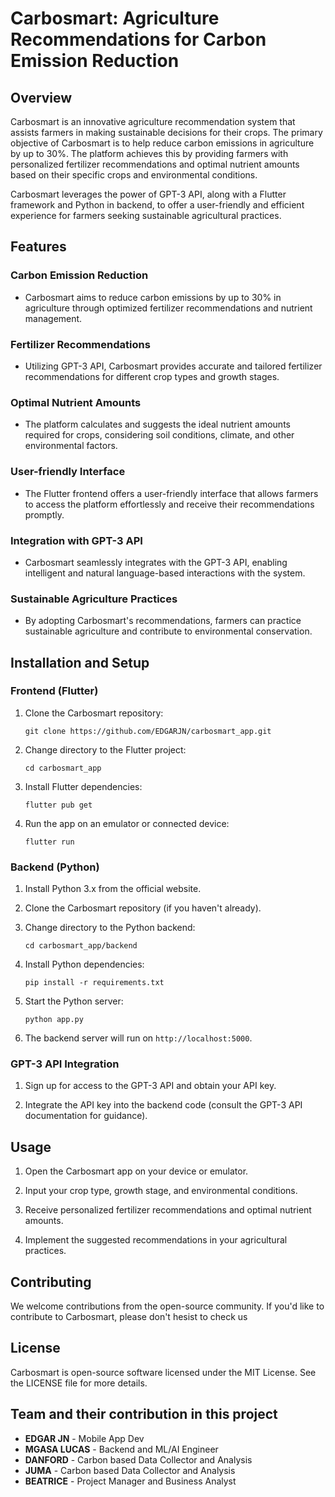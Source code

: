 # Carbosmart: Agriculture Recommendations for Carbon Emission Reduction


## Overview

Carbosmart is an innovative agriculture recommendation system that assists farmers in making sustainable decisions for their crops. The primary objective of Carbosmart is to help reduce carbon emissions in agriculture by up to 30%. The platform achieves this by providing farmers with personalized fertilizer recommendations and optimal nutrient amounts based on their specific crops and environmental conditions.

Carbosmart leverages the power of GPT-3 API, along with a Flutter framework and Python in backend, to offer a user-friendly and efficient experience for farmers seeking sustainable agricultural practices.

## Features

### Carbon Emission Reduction
- Carbosmart aims to reduce carbon emissions by up to 30% in agriculture through optimized fertilizer recommendations and nutrient management.

### Fertilizer Recommendations
- Utilizing GPT-3 API, Carbosmart provides accurate and tailored fertilizer recommendations for different crop types and growth stages.

### Optimal Nutrient Amounts
- The platform calculates and suggests the ideal nutrient amounts required for crops, considering soil conditions, climate, and other environmental factors.

### User-friendly Interface
- The Flutter frontend offers a user-friendly interface that allows farmers to access the platform effortlessly and receive their recommendations promptly.

### Integration with GPT-3 API
- Carbosmart seamlessly integrates with the GPT-3 API, enabling intelligent and natural language-based interactions with the system.

### Sustainable Agriculture Practices
- By adopting Carbosmart's recommendations, farmers can practice sustainable agriculture and contribute to environmental conservation.

## Installation and Setup

### Frontend (Flutter)

1. Clone the Carbosmart repository:
   ```
   git clone https://github.com/EDGARJN/carbosmart_app.git
   ```

2. Change directory to the Flutter project:
   ```
   cd carbosmart_app
   ```

3. Install Flutter dependencies:
   ```
   flutter pub get
   ```

4. Run the app on an emulator or connected device:
   ```
   flutter run
   ```

### Backend (Python)

1. Install Python 3.x from the official website.

2. Clone the Carbosmart repository (if you haven't already).

3. Change directory to the Python backend:
   ```
   cd carbosmart_app/backend
   ```

4. Install Python dependencies:
   ```
   pip install -r requirements.txt
   ```

5. Start the Python server:
   ```
   python app.py
   ```

6. The backend server will run on `http://localhost:5000`.

### GPT-3 API Integration

1. Sign up for access to the GPT-3 API and obtain your API key.

2. Integrate the API key into the backend code (consult the GPT-3 API documentation for guidance).

## Usage

1. Open the Carbosmart app on your device or emulator.

2. Input your crop type, growth stage, and environmental conditions.

3. Receive personalized fertilizer recommendations and optimal nutrient amounts.

4. Implement the suggested recommendations in your agricultural practices.

## Contributing

We welcome contributions from the open-source community. If you'd like to contribute to Carbosmart, please don't hesist to check us

## License

Carbosmart is open-source software licensed under the MIT License. See the LICENSE file for more details.

## Team and their contribution in this project
- **EDGAR JN** - Mobile App Dev
- **MGASA LUCAS** - Backend and ML/AI Engineer
- **DANFORD** - Carbon based Data Collector and Analysis
- **JUMA** - Carbon based Data Collector and Analysis
- **BEATRICE** - Project Manager and Business Analyst

